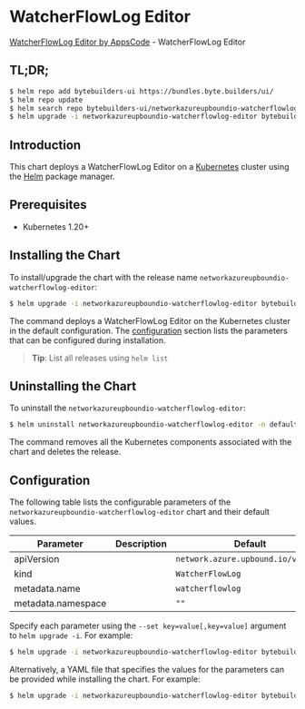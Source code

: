 # WatcherFlowLog Editor

[WatcherFlowLog Editor by AppsCode](https://byte.builders) - WatcherFlowLog Editor

## TL;DR;

```bash
$ helm repo add bytebuilders-ui https://bundles.byte.builders/ui/
$ helm repo update
$ helm search repo bytebuilders-ui/networkazureupboundio-watcherflowlog-editor --version=v0.4.18
$ helm upgrade -i networkazureupboundio-watcherflowlog-editor bytebuilders-ui/networkazureupboundio-watcherflowlog-editor -n default --create-namespace --version=v0.4.18
```

## Introduction

This chart deploys a WatcherFlowLog Editor on a [Kubernetes](http://kubernetes.io) cluster using the [Helm](https://helm.sh) package manager.

## Prerequisites

- Kubernetes 1.20+

## Installing the Chart

To install/upgrade the chart with the release name `networkazureupboundio-watcherflowlog-editor`:

```bash
$ helm upgrade -i networkazureupboundio-watcherflowlog-editor bytebuilders-ui/networkazureupboundio-watcherflowlog-editor -n default --create-namespace --version=v0.4.18
```

The command deploys a WatcherFlowLog Editor on the Kubernetes cluster in the default configuration. The [configuration](#configuration) section lists the parameters that can be configured during installation.

> **Tip**: List all releases using `helm list`

## Uninstalling the Chart

To uninstall the `networkazureupboundio-watcherflowlog-editor`:

```bash
$ helm uninstall networkazureupboundio-watcherflowlog-editor -n default
```

The command removes all the Kubernetes components associated with the chart and deletes the release.

## Configuration

The following table lists the configurable parameters of the `networkazureupboundio-watcherflowlog-editor` chart and their default values.

|     Parameter      | Description |                    Default                    |
|--------------------|-------------|-----------------------------------------------|
| apiVersion         |             | <code>network.azure.upbound.io/v1beta1</code> |
| kind               |             | <code>WatcherFlowLog</code>                   |
| metadata.name      |             | <code>watcherflowlog</code>                   |
| metadata.namespace |             | <code>""</code>                               |


Specify each parameter using the `--set key=value[,key=value]` argument to `helm upgrade -i`. For example:

```bash
$ helm upgrade -i networkazureupboundio-watcherflowlog-editor bytebuilders-ui/networkazureupboundio-watcherflowlog-editor -n default --create-namespace --version=v0.4.18 --set apiVersion=network.azure.upbound.io/v1beta1
```

Alternatively, a YAML file that specifies the values for the parameters can be provided while
installing the chart. For example:

```bash
$ helm upgrade -i networkazureupboundio-watcherflowlog-editor bytebuilders-ui/networkazureupboundio-watcherflowlog-editor -n default --create-namespace --version=v0.4.18 --values values.yaml
```
